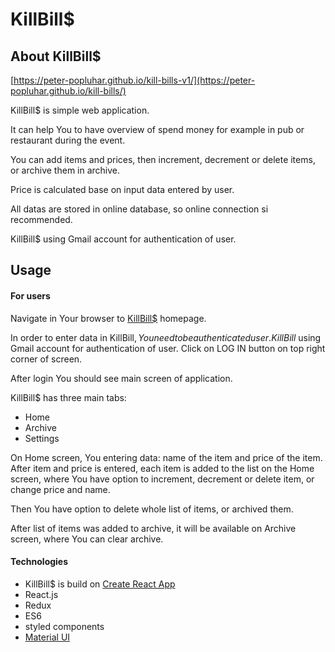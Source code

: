 # KillBill$

## About KillBill$

[https://peter-popluhar.github.io/kill-bills-v1/](https://peter-popluhar.github.io/kill-bills/)

KillBill$ is simple web application.

It can help You to have overview of spend money for example in pub or restaurant during the event.

You can add items and prices, then increment, decrement or delete items, or archive them in archive.

Price is calculated base on input data entered by user.

All datas are stored in online database, so online connection si recommended.

KillBill$ using Gmail account for authentication of user.

## Usage

#### For users

Navigate in Your browser to [KillBill$](https://peter-popluhar.github.io/kill-bills/) homepage.

In order to enter data in KillBill$, You need to be authenticated user. KillBill$ using Gmail account for authentication of user. Click on LOG IN button on top right corner of screen.

After login You should see main screen of application.

KillBill$ has three main tabs:
- Home
- Archive
- Settings

On Home screen, You entering data: name of the item and price of the item.
After item and price is entered, each item is added to the list on the Home screen, where You have option to increment, decrement or delete item, or change price and name.

Then You have option to delete whole list of items, or archived them.

After list of items was added to archive, it will be available on Archive screen, where You can clear archive.


#### Technologies

- KillBill$ is build on [Create React App](https://github.com/facebookincubator/create-react-app)
- React.js
- Redux
- ES6
- styled components
- [Material UI](http://www.material-ui.com/)

